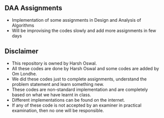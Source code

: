 ## DAA Assignments

- Implementation of some assignments in Design and Analysis of Algorithms
- Will be improvising the codes slowly and add more assignments in few days

## Disclaimer

- This repository is owned by Harsh Oswal.
- All these codes are done by Harsh Oswal and some codes are added by Om Londhe.
- We did these codes just to complete assignments, understand the problem statement and learn something new.
- These codes are non-standard implementation and are completely based on what we have learnt in class.
- Different implementations can be found on the internet.
- If any of these code is not accepted by an examiner in practical examination, then no one will be responsible.
